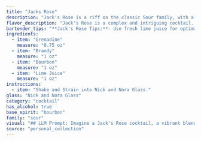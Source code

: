 ```yaml
---
title: "Jacks Rose"
description: "Jack's Rose is a riff on the classic Sour family, with a twist of brandy and grenadine. Though its exact origin is murky, it likely emerged in the late 19th or early 20th century, mirroring the growing popularity of cocktails during that era. "
flavor_description: "Jack's Rose is a complex and intriguing cocktail. The sweetness of grenadine dances with the bold, oaky notes of bourbon and the smooth, fruity richness of brandy. A bright, tart lime juice cuts through the sweetness, creating a refreshing balance. The interplay of flavors delivers a captivating experience, highlighting the best of each spirit with a hint of floral complexity. "
bartender_tips: "**Jack's Rose Tips:**- Use fresh lime juice for optimal flavor.- Shake with ice until the shaker is frosty cold.- Strain into a chilled coupe glass.- Garnish with a lime wheel or a sprig of fresh rosemary.- Taste and adjust sweetness to preference with more grenadine. "
ingredients:
  - item: "Grenadine"
    measure: "0.75 oz"
  - item: "Brandy"
    measure: "1 oz"
  - item: "Bourbon"
    measure: "1 oz"
  - item: "Lime Juice"
    measure: "1 oz"
instructions:
  - item: "Shake and Strain into Nick and Nora Glass."
glass: "Nick and Nora Glass"
category: "cocktail"
has_alcohol: true
base_spirit: "bourbon"
family: "sour"
visual: "## LLM Prompt: Imagine a Jack's Rose cocktail, a vibrant blend of **Grenadine**, **Brandy**, **Bourbon**, and **Lime Juice**. Describe its appearance in detail, focusing on:* **Color:** What shade of pink or red is the cocktail? Is it translucent or opaque? Does it have any layers?* **Texture:**  Is it smooth or does it have any cloudiness or sediment? How does the ice affect its appearance?* **Garnish:** What type of garnish is used, if any? How does it complement the overall visual appeal? * **Glassware:**  What type of glass is the cocktail served in? How does the shape of the glass enhance the presentation?**Bonus:** Include sensory details like the sound of ice clinking in the glass or the aroma of the ingredients. "
source: "personal_collection"
---
```



